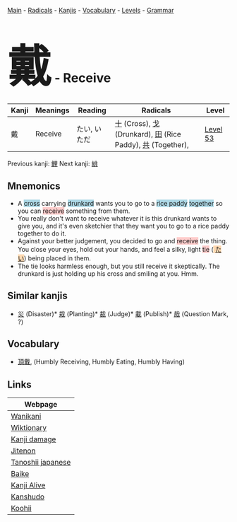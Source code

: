 <style> bigfont {font-size: 100px}</style>
[Main](../README.md) -
[Radicals](../radicals.md) -
[Kanjis](../kanjis.md) -
[Vocabulary](../vocabulary.md) -
[Levels](../levels.md) -
[Grammar](../grammar.md)
# <bigfont> 戴</bigfont> - Receive 

| Kanji | Meanings | Reading | Radicals | Level |
| --- | --- | --- | --- | --- |
| 戴 | Receive | たい, いただ | [十](../radicals/十.md) (Cross), [戈](../radicals/戈.md) (Drunkard), [田](../radicals/田.md) (Rice Paddy), [共](../radicals/共.md) (Together),  | [Level 53](../levels/wk_level53.md) |

Previous kanji: [鯉](鯉.md) Next kanji: [緋](緋.md) 

## Mnemonics
 * A <span style="background-color:#ADD8E6"> cross</span> carrying <span style="background-color:#ADD8E6"> drunkard</span> wants you to go to a <span style="background-color:#ADD8E6"> rice paddy</span> <span style="background-color:#ADD8E6"> together</span> so you can <span style="background-color:#ffcccb"> receive</span> something from them.
* You really don't want to receive whatever it is this drunkard wants to give you, and it's even sketchier that they want you to go to a rice paddy together to do it.
* Against your better judgement, you decided to go and <span style="background-color:#ffcccb"> receive</span> the thing. You close your eyes, hold out your hands, and feel a silky, light <span style="background-color:#ffcccb"> tie</span> (<span style="background-color:#fed8b1"> [たい](https://jisho.org/search/たい)</span>) being placed in them.
* The tie looks harmless enough, but you still receive it skeptically. The drunkard is just holding up his cross and smiling at you. Hmm.


## Similar kanjis
 * [災](災.md) (Disaster)* [栽](栽.md) (Planting)* [裁](裁.md) (Judge)* [載](載.md) (Publish)* [哉](哉.md) (Question Mark, ?)


## Vocabulary
 * [頂戴](../vocabulary/戴.md), (Humbly Receiving, Humbly Eating, Humbly Having)



## Links 

| Webpage |
| --- |
| [Wanikani          ](https://www.wanikani.com/kanji/戴) |
| [Wiktionary        ](https://en.wiktionary.org/wiki/戴) |
| [Kanji damage      ](http://www.kanjidamage.com/kanji/search?utf8=✓&q=戴) |
| [Jitenon           ](https://jitenon.com/kanji/戴) |
| [Tanoshii japanese ](https://www.tanoshiijapanese.com/dictionary/kanji.cfm?k=戴) |
| [Baike             ](https://baike.baidu.com/item/戴) |
| [Kanji Alive       ](https://app.kanjialive.com/戴) |
| [Kanshudo          ](https://www.kanshudo.com/searchmn?q=戴) |
| [Koohii            ](https://kanji.koohii.com/study/kanji/戴) |
